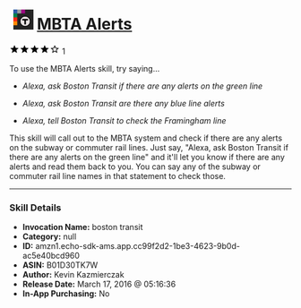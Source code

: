 # &nbsp;<img src="skill_icon" alt="MBTA Alerts icon" width="36"> [MBTA Alerts](http://alexa.amazon.com/#skills/amzn1.echo-sdk-ams.app.cc99f2d2-1be3-4623-9b0d-ac5e40bcd960)
![4 stars](../../images/ic_star_black_18dp_1x.png)![4 stars](../../images/ic_star_black_18dp_1x.png)![4 stars](../../images/ic_star_black_18dp_1x.png)![4 stars](../../images/ic_star_black_18dp_1x.png)![4 stars](../../images/ic_star_border_black_18dp_1x.png) 1

To use the MBTA Alerts skill, try saying...

* *Alexa, ask Boston Transit if there are any alerts on the green line*

* *Alexa, ask Boston Transit are there any blue line alerts*

* *Alexa, tell Boston Transit to check the Framingham line*

This skill will call out to the MBTA system and check if there are any alerts on the subway or commuter rail lines.  Just say, "Alexa, ask Boston Transit if there are any alerts on the green line" and it'll let you know if there are any alerts and read them back to you.  You can say any of the subway or commuter rail line names in that statement to check those.

***

### Skill Details

* **Invocation Name:** boston transit
* **Category:** null
* **ID:** amzn1.echo-sdk-ams.app.cc99f2d2-1be3-4623-9b0d-ac5e40bcd960
* **ASIN:** B01D30TK7W
* **Author:** Kevin Kazmierczak
* **Release Date:** March 17, 2016 @ 05:16:36
* **In-App Purchasing:** No
